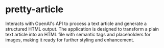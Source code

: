 # pretty-article

Interacts with OpenAI's API to process a text article and generate a structured HTML output. The application is designed to transform a plain text article into an HTML file with semantic tags and placeholders for images, making it ready for further styling and enhancement.

